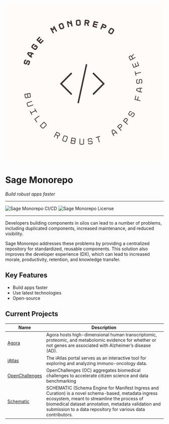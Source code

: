 ![sage-mono-repo](images/logo-1.png)

# Sage Monorepo

_Build robust apps faster_

---

<img src="https://img.shields.io/github/actions/workflow/status/Sage-Bionetworks/sage-monorepo/ci.yml?branch=main&color=007acc&labelColor=555555&logoColor=ffffff&style=for-the-badge&logo=github&label=CI/CD" alt="Sage Monorepo CI/CD" />
<img src="https://img.shields.io/github/license/Sage-Bionetworks/sage-monorepo.svg?color=007acc&labelColor=555555&logoColor=ffffff&style=for-the-badge&logo=github)](https://github.com/Sage-Bionetworks/sage-monorepo/blob/main/LICENSE" alt="Sage Monorepo License" />

---

Developers building components in silos can lead to a number of problems, including duplicated
components, increased maintenance, and reduced visibility.

Sage Monorepo addresses these problems by providing a centralized repository for standardized,
reusable components. This solution also improves the developer experience (DX), which can lead to
increased morale, productivity, retention, and knowledge transfer.

## Key Features

- Build apps faster
- Use latest technologies
- Open-source

## Current Projects

| Name                                                       | Description                                                                                                                                                                                                                                                               |
| ---------------------------------------------------------- | ------------------------------------------------------------------------------------------------------------------------------------------------------------------------------------------------------------------------------------------------------------------------- |
| [Agora](https://agora.adknowledgeportal.org/genes)         | Agora hosts high-dimensional human transcriptomic, proteomic, and metabolomic evidence for whether or not genes are associated with Alzheimer’s disease (AD).                                                                                                             |
| [iAtlas](https://isb-cgc.shinyapps.io/iatlas/)             | The iAtlas portal serves as an interactive tool for exploring and analyzing immuno-oncology data.                                                                                                                                                                         |
| [OpenChallenges](https://openchallenges.io/home)           | OpenChallenges (OC) aggregates biomedical challenges to accelerate citizen science and data benchmarking                                                                                                                                                                  |
| [Schematic](https://github.com/Sage-Bionetworks/schematic) | SCHEMATIC (Schema Engine for Manifest Ingress and Curation) is a novel schema-based, metadata ingress ecosystem, meant to streamline the process of biomedical dataset annotation, metadata validation and submission to a data repository for various data contributors. |
